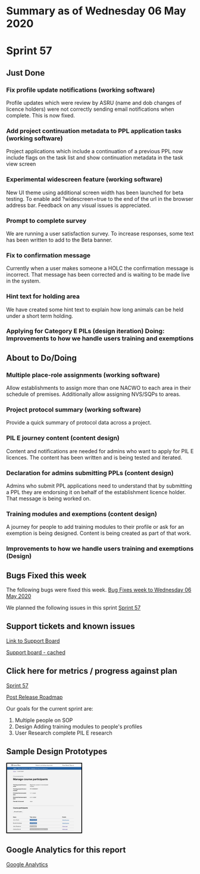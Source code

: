# Summary as of Wednesday 06 May 2020 

# Sprint 57

## Just Done
### Fix profile update notifications (working software)
Profile updates which were review by ASRU (name and dob changes of licence holders) were not correctly sending email notifications when complete. This is now fixed.
### Add project continuation metadata to PPL application tasks (working software)
Project applications which include a continuation of a previous PPL now include flags on the task list and show continuation metadata in the task view screen
### Experimental widescreen feature (working software)
New UI theme using additional screen width has been launched for beta testing. To enable add ?widescreen=true to the end of the url in the browser address bar. Feedback on any visual issues is appreciated.
### Prompt to complete survey
We are running a user satisfaction survey. To increase responses, some text has been written to add to the Beta banner. 
### Fix to confirmation message
Currently when a user makes someone a HOLC the confirmation message is incorrect. That message has been corrected and is waiting to be made live in the system. 
### Hint text for holding area
We have created some hint text to explain how long animals can be held under a short term holding.
### Applying for Category E PILs (design iteration) Doing: Improvements to how we handle users training and exemptions


## About to Do/Doing
### Multiple place-role assignments (working software)
Allow establishments to assign more than one NACWO to each area in their schedule of premises. Additionally allow assigning NVS/SQPs to areas.
### Project protocol summary (working software)
Provide a quick summary of protocol data across a project.
### PIL E journey content (content design)
Content and notifications are needed for admins who want to apply for PIL E licences. The content has been written and is being tested and iterated.
### Declaration for admins submitting PPLs (content design)
Admins who submit PPL applications need to understand that by submitting a PPL they are endorsing it on behalf of the establishment licence holder. That message is being worked on.
### Training modules and exemptions (content design)
A journey for people to add training modules to their profile or ask for an exemption is being designed. Content is being created as part of that work. 
### Improvements to how we handle users training and exemptions (Design)

## Bugs Fixed this week
The following bugs were fixed this week.
[Bug Fixes week to Wednesday 06 May 2020](graphs/bugs06052020.png)

We planned the following issues in this sprint 
[Sprint 57](graphs/sprint06052020.png)

## Support tickets and known issues
[Link to Support Board](https://collaboration.homeoffice.gov.uk/jira/secure/RapidBoard.jspa?rapidView=1717&selectedIssue=ASSB-253)

[Support board - cached](graphs/supportBoard06052020.png)

## Click here for metrics / progress against plan
[Sprint 57](graphs/progress06052020.png)

[Post Release Roadmap](graphs/roadmap06052020.png)

Our goals for the current sprint are:
1. Multiple people on SOP 
2. Design Adding training modules to people's profiles 
3. User Research complete PIL E research

## Sample Design Prototypes
<a href="graphs/proto1_06052020.png"><img src="graphs/proto1_06052020.png" alt="HTML5 Icon" width="200" style="border:2px solid black"></a>
<br>

## Google Analytics for this report
[Google Analytics](graphs/GA06052020.png)

